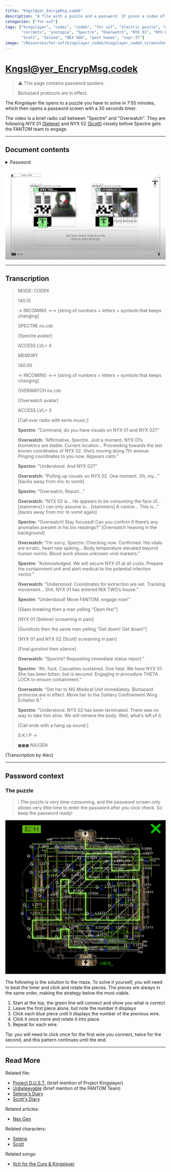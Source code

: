 ```yaml
---
title: "Kngsl@yer_EncrypMsg.codek"
description: "A file with a puzzle and a password. It gives a video of a radio call between Spectre and Overwatch."
categories: ["for-sof"]
tags: ["kingslayer", "codec", "codek", "for sof", "electric puzzle", "wires", 
       "currents", "youtopia", "Spectre", "Overwatch", "NYX 01", "NYX 02", "FANTOM", 
       "Scott", "Selene", "NEX GEN", "post human", "vspr-37"]
image: "/Resources/for-sof/kingslayer_codek/kingslayer_codek_screenshot.png"
---
```


# Kngsl@yer_EncrypMsg.codek

> ⚠ This page contains password spoilers.

> Biohazard protocols are in effect.

The Kingslayer file opens to a puzzle you have to solve in 7:55 minutes, which then opens a password screen with a 30 seconds timer. 

The video is a brief radio call between "Spectre" and "Overwatch". They are following NYX 01 [(Selene)](../characters/selene) and NYX 02 [(Scott)](../characters/syko) closely before Spectre gets the FANTOM team to engage.

***

## Document contents

<details class="password">
  <summary>Password</summary>

23.2907
</details>

![kingslayer codec screenshot](../../Resources/files/kingslayer_codek/kingslayer_codek_screenshot.png)

***

## Transcription

> MODE: CODEK
>
> 140.15
> 
> → INCOMING →→ [string of numbers + letters + symbols that keeps changing]
> 
> SPECTRE nx.cdc
> 
> [Spectre avatar]
> 
> ACCESS LVL+ 4
>
> MEMORY
>
> 140.00
> 
> → INCOMING →→ [string of numbers + letters + symbols that keeps changing]
> 
> OVERWATCH nx.cdc
> 
> [Overwatch avatar]
> 
> ACCESS LVL+ 3
>
> [Call over radio with eerie music:]
>
> **Spectre:** “Command, do you have visuals on NYX 01 and NYX 02?”
>
> **Overwatch:** “Affirmative, Spectre. Just a moment. NYX 01’s biometrics are stable. Current location… Proceeding towards the last known coordinates of NYX 02. She’s moving along 7th avenue. Pinging coordinates to you now. Appears calm.”
>
> **Spectre:** “Understood. And NYX 02?”
>
> **Overwatch:** “Pulling up visuals on NYX 02. One moment. Oh, my…” [backs away from mic to vomit]
>
> **Spectre:** “Overwatch, Report…”
>
> **Overwatch:** “NYX 02 is… He appears to be consuming the face of… [stammers] I can only assume is… [stammers] A canine… This is…” [backs away from mic to vomit again]
>
> **Spectre:** “Overwatch! Stay focused! Can you confirm if there’s any anomalies present in his bio readings?” [Overwatch heaving in the background]
>
> **Overwatch:** “I’m sorry, Spectre. Checking now. Confirmed. His vitals are erratic, heart rate spiking… Body temperature elevated beyond human norms. Blood work shows unknown viral markers.”
>
> **Spectre:** “Acknowledged. We will secure NYX 01 at all costs. Prepare the containment unit and alert medical to the potential infection vector.”
>
> **Overwatch:** “Understood. Coordinates for extraction are set. Tracking movement… Shit. NYX 01 has entered NIX TWO’s house.”
>
> **Spectre**: “Understood! Move FANTOM, engage now!”
>
> [Glass breaking then a man yelling “Open fire!”]
> 
> [NYX 01 (Selene) screaming in pain]
>
> [Gunshots then the same man yelling “Get down! Get down!”] 
> 
> [NYX 01 and NYX 02 (Scott) screaming in pain]
> 
> [Final gunshot then silence]
>
> **Overwatch:** “Spectre? Requesting immediate status report.”
>
> **Spectre:** “Ah, fuck. Casualties sustained. One fatal. We have NYX 01. She has been bitten, but is secured. Engaging in procedure THETA LOCK to ensure containment.”
>
> **Overwatch:** “Get her to NG Medical Unit immediately. Biohazard protocols are in effect. Move her to the Solitary Confinement Wing Echelon 9.”
>
> **Spectre:** “Understood. NYX 02 has been terminated. There was no way to take him alive. We will retrieve the body. Well, what’s left of it. 
>
> [Call ends with a hang up sound.]
>
> S K I P →
> 
> ◼︎◼︎◼︎ NX/GEN

(Transcription by Alec)

***

## Password context

### The puzzle

> ℹ︎  The puzzle is very time-consuming, and the password screen only allows very little time to enter the password after you click check. So keep the password ready!

![Solution to the wire puzzle](../../Resources/files/kingslayer_codek/kingslayer_codek_puzzle.png)

The following is the solution to the maze. To solve it yourself, you will need to beat the 
timer and click and rotate the pieces.
The pieces are always in the same order, making the strategy below the most viable.

1. Start at the top, the green line will connect and show you what is correct
2. Leave the first piece alone, but note the number it displays
3. Click each blue piece until it displays the number of the previous wire. 
4. Click it once more and rotate it into place.
5. Repeat for each wire.

Tip: you will need to click once for the first wire you connect, twice for the second, and this pattern 
continues until the end.

***

## Read More

Related file:

- [Project D.U.S.T.](project_dust) (brief mention of Project Kingslayer)
- [Unbeleevable](unbeleevable) (brief mention of the FANTOM Team)
- [Selene's Diary](selene_personal_journal)
- [Scott's Diary](scott_personal_journal)

Related articles:

- [Nex Gen](../lore/nex-gen-corporation)

Related characters:

- [Selene](../characters/selene)
- [Scott](../characters/syko)

Related songs:
  
- [Itch for the Cure & Kingslayer](../music/song-kingslayer-itch)
